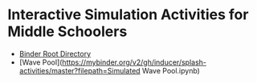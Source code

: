 # Interactive Simulation Activities for Middle Schoolers

* [Binder Root Directory](https://mybinder.org/v2/gh/inducer/splash-activities/master)
* [Wave Pool](https://mybinder.org/v2/gh/inducer/splash-activities/master?filepath=Simulated Wave Pool.ipynb)
